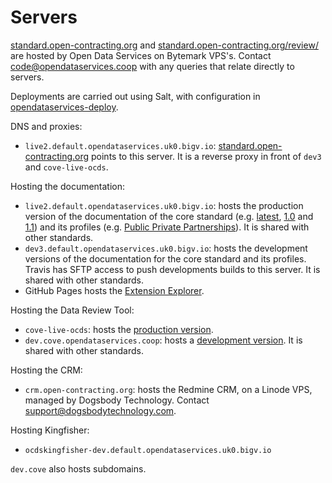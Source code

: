 # Servers

[standard.open-contracting.org](http://standard.open-contracting.org) and [standard.open-contracting.org/review/](http://standard.open-contracting.org/review/) are hosted by Open Data Services on Bytemark VPS's. Contact [code@opendataservices.coop](mailto:code@opendataservices.coop) with any queries that relate directly to servers.

Deployments are carried out using Salt, with configuration in [opendataservices-deploy](https://github.com/OpenDataServices/opendataservices-deploy).

DNS and proxies:

* `live2.default.opendataservices.uk0.bigv.io`: [standard.open-contracting.org](http://standard.open-contracting.org/) points to this server. It is a reverse proxy in front of `dev3` and `cove-live-ocds`.

Hosting the documentation:

* `live2.default.opendataservices.uk0.bigv.io`: hosts the production version of the documentation of the core standard (e.g. [latest](http://standard.open-contracting.org/latest/), [1.0](http://standard.open-contracting.org/1.0/) and [1.1](http://standard.open-contracting.org/1.1/)) and its profiles (e.g. [Public Private Partnerships](http://standard.open-contracting.org/profiles/ppp/latest/en/)). It is shared with other standards.
* `dev3.default.opendataservices.uk0.bigv.io`: hosts the development versions of the documentation for the core standard and its profiles. Travis has SFTP access to push developments builds to this server. It is shared with other standards.
* GitHub Pages hosts the [Extension Explorer](https://extensions.open-contracting.org/).

Hosting the Data Review Tool:

* `cove-live-ocds`: hosts the [production version](http://standard.open-contracting.org/review/).
* `dev.cove.opendataservices.coop`: hosts a [development version](http://dev.cove.opendataservices.coop/review/). It is shared with other standards.

Hosting the CRM:

* `crm.open-contracting.org`: hosts the Redmine CRM, on a Linode VPS, managed by Dogsbody Technology. Contact [support@dogsbodytechnology.com](mailto:support@dogsbodytechnology.com).

Hosting Kingfisher:

* `ocdskingfisher-dev.default.opendataservices.uk0.bigv.io`

`dev.cove` also hosts subdomains.

